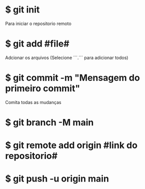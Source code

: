 # $ git init
Para iniciar o repositorio remoto
# $ git add #file#
Adcionar os arquivos (Selecione ´´´.´´´ para adicionar todos)
# $ git commit -m "Mensagem do primeiro commit"
Comita todas as mudanças
# $ git branch -M main
# $ git remote add origin #link do repositorio#
# $ git push -u origin main
